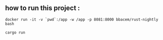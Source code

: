 ## how to run this project :

```docker run -it -v `pwd`:/app -w /app -p 8081:8000 bbacem/rust-nightly bash```

```cargo run ```

